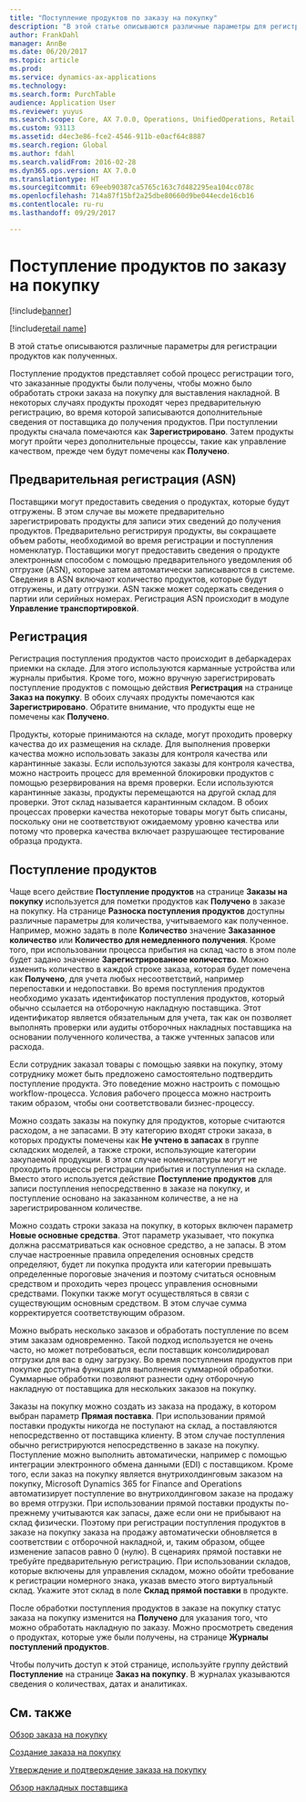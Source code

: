 ```yaml
---
title: "Поступление продуктов по заказу на покупку"
description: "В этой статье описываются различные параметры для регистрации продуктов как полученных."
author: FrankDahl
manager: AnnBe
ms.date: 06/20/2017
ms.topic: article
ms.prod: 
ms.service: dynamics-ax-applications
ms.technology: 
ms.search.form: PurchTable
audience: Application User
ms.reviewer: yuyus
ms.search.scope: Core, AX 7.0.0, Operations, UnifiedOperations, Retail
ms.custom: 93113
ms.assetid: d4ec3e86-fce2-4546-911b-e0acf64c8887
ms.search.region: Global
ms.author: fdahl
ms.search.validFrom: 2016-02-28
ms.dyn365.ops.version: AX 7.0.0
ms.translationtype: HT
ms.sourcegitcommit: 69eeb90387ca5765c163c7d482295ea104cc078c
ms.openlocfilehash: 714a87f15bf2a25dbe80660d9be044ecde16cb16
ms.contentlocale: ru-ru
ms.lasthandoff: 09/29/2017

---
```


# <a name="product-receipt-against-purchase-orders"></a>Поступление продуктов по заказу на покупку

[!include[banner](../includes/banner.md)]

[!include[retail name](../includes/retail-name.md)]


В этой статье описываются различные параметры для регистрации продуктов как полученных.

Поступление продуктов представляет собой процесс регистрации того, что заказанные продукты были получены, чтобы можно было обработать строки заказа на покупку для выставления накладной. В некоторых случаях продукты проходят через предварительную регистрацию, во время которой записываются дополнительные сведения от поставщика до получения продуктов. При поступлении продукты сначала помечаются как **Зарегистрировано**. Затем продукты могут пройти через дополнительные процессы, такие как управление качеством, прежде чем будут помечены как **Получено**.

## <a name="preregistration-asn"></a>Предварительная регистрация (ASN)
Поставщики могут предоставить сведения о продуктах, которые будут отгружены. В этом случае вы можете предварительно зарегистрировать продукты для записи этих сведений до получения продуктов. Предварительно регистрируя продукты, вы сокращаете объем работы, необходимой во время регистрации и поступления номенклатур. Поставщики могут предоставить сведения о продукте электронным способом с помощью предварительного уведомления об отгрузке (ASN), которые затем автоматически записываются в системе. Сведения в ASN включают количество продуктов, которые будут отгружены, и дату отгрузки. ASN также может содержать сведения о партии или серийных номерах. Регистрация ASN происходит в модуле **Управление транспортировкой**.

## <a name="registration"></a>Регистрация
Регистрация поступления продуктов часто происходит в дебаркадерах приемки на складе. Для этого используются карманные устройства или журналы прибытия. Кроме того, можно вручную зарегистрировать поступление продуктов с помощью действия **Регистрация** на странице **Заказ на покупку**. В обоих случаях продукты помечаются как **Зарегистрировано**. Обратите внимание, что продукты еще не помечены как **Получено**.  

Продукты, которые принимаются на складе, могут проходить проверку качества до их размещения на складе. Для выполнения проверки качества можно использовать заказы для контроля качества или карантинные заказы. Если используются заказы для контроля качества, можно настроить процесс для временной блокировки продуктов с помощью резервирования на время проверки. Если используются карантинные заказы, продукты перемещаются на другой склад для проверки. Этот склад называется карантинным складом. В обоих процессах проверки качества некоторые товары могут быть списаны, поскольку они не соответствуют ожидаемому уровню качества или потому что проверка качества включает разрушающее тестирование образца продукта.

## <a name="product-receipt"></a>Поступление продуктов
Чаще всего действие **Поступление продуктов** на странице **Заказы на покупку** используется для пометки продуктов как **Получено** в заказе на покупку. На странице **Разноска поступления продуктов** доступны различные параметры для количества, учитываемого как полученное. Например, можно задать в поле **Количество** значение **Заказанное количество** или **Количество для немедленного получения**. Кроме того, при использовании процесса прибытия на склад часто в этом поле будет задано значение **Зарегистрированное количество**. Можно изменить количество в каждой строке заказа, которая будет помечена как **Получено**, для учета любых несоответствий, например перепоставки и недопоставки. Во время поступления продуктов необходимо указать идентификатор поступления продуктов, который обычно ссылается на отборочную накладную поставщика. Этот идентификатор является обязательным для учета, так как он позволяет выполнять проверки или аудиты отборочных накладных поставщика на основании полученного количества, а также учтенных запасов или расхода.  

Если сотрудник заказал товары с помощью заявки на покупку, этому сотруднику может быть предложено самостоятельно подтвердить поступление продукта. Это поведение можно настроить с помощью workflow-процесса. Условия рабочего процесса можно настроить таким образом, чтобы они соответствовали бизнес-процессу.  

Можно создать заказы на покупку для продуктов, которые считаются расходом, а не запасами. В эту категорию входят строки заказа, в которых продукты помечены как **Не учтено в запасах** в группе складских моделей, а также строки, использующие категории закупаемой продукции. В этом случае номенклатуры могут не проходить процессы регистрации прибытия и поступления на складе. Вместо этого используется действие **Поступление продуктов** для записи поступления непосредственно в заказе на покупку, и поступление основано на заказанном количестве, а не на зарегистрированном количестве.  

Можно создать строки заказа на покупку, в которых включен параметр **Новые основные средства**. Этот параметр указывает, что покупка должна рассматриваться как основное средство, а не запасы. В этом случае настроенные правила определения основных средств определяют, будет ли покупка продукта или категории превышать определенные пороговые значения и поэтому считаться основным средством и проходить через процесс управления основными средствами. Покупки также могут осуществляться в связи с существующим основным средством. В этом случае сумма корректируется соответствующим образом.  

Можно выбрать несколько заказов и обработать поступление по всем этим заказам одновременно. Такой подход используется не очень часто, но может потребоваться, если поставщик консолидировал отгрузки для вас в одну загрузку. Во время поступления продуктов при покупке доступна функция для выполнения суммарной обработки. Суммарные обработки позволяют разнести одну отборочную накладную от поставщика для нескольких заказов на покупку.  

Заказы на покупку можно создать из заказа на продажу, в котором выбран параметр **Прямая поставка**. При использовании прямой поставки продукты никогда не поступают на склад, а поставляются непосредственно от поставщика клиенту. В этом случае поступления обычно регистрируются непосредственно в заказе на покупку. Поступление можно выполнить автоматически, например с помощью интеграции электронного обмена данными (EDI) с поставщиком. Кроме того, если заказ на покупку является внутрихолдинговым заказом на покупку, Microsoft Dynamics 365 for Finance and Operations автоматизирует поступление во внутрихолдинговом заказе на продажу во время отгрузки. При использовании прямой поставки продукты по-прежнему учитываются как запасы, даже если они не прибывают на склад физически. Поэтому при регистрации поступления продуктов в заказе на покупку заказа на продажу автоматически обновляется в соответствии с отборочной накладной, и, таким образом, общее изменение запасов равно 0 (нулю). В сценариях прямой поставки не требуйте предварительную регистрацию. При использовании складов, которые включены для управления складом, можно обойти требование к регистрации номерного знака, указав вместо этого виртуальный склад. Укажите этот склад в поле **Склад прямой поставки** в продукте. 

После обработки поступления продуктов в заказе на покупку статус заказа на покупку изменится на **Получено** для указания того, что можно обработать накладную по заказу. Можно просмотреть сведения о продуктах, которые уже были получены, на странице **Журналы поступлений продуктов**.  

Чтобы получить доступ к этой странице, используйте группу действий **Поступление** на странице **Заказ на покупку**. В журналах указываются сведения о количествах, датах и аналитиках.

<a name="see-also"></a>См. также
--------

[Обзор заказа на покупку](purchase-order-overview.md)

[Создание заказа на покупку](purchase-order-creation.md)

[Утверждение и подтверждение заказа на покупку](purchase-order-approval-confirmation.md)

[Обзор накладных поставщика](../../financials/accounts-payable/vendor-invoices-overview.md)




